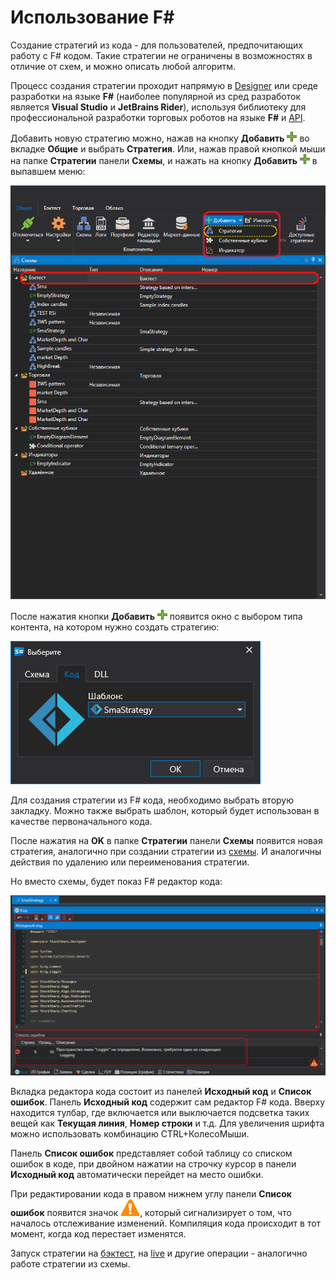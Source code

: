 # Использование F#

Создание стратегий из кода \- для пользователей, предпочитающих работу с F# кодом. Такие стратегии не ограничены в возможностях в отличие от схем, и можно описать любой алгоритм.

Процесс создания стратегии проходит напрямую в [Designer](../../../designer.md) или среде разработки на языке **F#** (наиболее популярной из сред разработок является **Visual Studio** и **JetBrains Rider**), используя библиотеку для профессиональной разработки торговых роботов на языке **F#** и [API](../../../api.md).

Добавить новую стратегию можно, нажав на кнопку **Добавить** ![Designer Panel Circuits 01](../../../../images/designer_panel_circuits_01_button.png) во вкладке **Общие** и выбрать **Стратегия**. Или, нажав правой кнопкой мыши на папке **Стратегии** панели **Схемы**, и нажать на кнопку **Добавить** ![Designer Panel Circuits 01](../../../../images/designer_panel_circuits_01_button.png) в выпавшем меню:

![Designer The creation of a strategy 00](../../../../images/designer_creation_of_strategy_00.png)

После нажатия кнопки **Добавить** ![Designer Panel Circuits 01](../../../../images/designer_panel_circuits_01_button.png) появится окно с выбором типа контента, на котором нужно создать стратегию:

![Designer_Creation_of_element_containing_source_code_00](../../../../images/designer_fsharp_create_strategy_00.png)

Для создания стратегии из F# кода, необходимо выбрать вторую закладку. Можно также выбрать шаблон, который будет использован в качестве первоначального кода.

После нажатия на **OK** в папке **Стратегии** панели **Схемы** появится новая стратегия, аналогично при создании стратегии из [схемы](../using_visual_designer.md). И аналогичны действия по удалению или переименования стратегии.

Но вместо схемы, будет показ F# редактор кода:

![Designer_Creation_of_element_containing_source_code_01](../../../../images/designer_fsharp_create_strategy_01.png)

Вкладка редактора кода состоит из панелей **Исходный код** и **Список ошибок**. Панель **Исходный код** содержит сам редактор F# кода. Вверху находится тулбар, где включается или выключается подсветка таких вещей как **Текущая линия**, **Номер строки** и т.д. Для увеличения шрифта можно использовать комбинацию CTRL+КолесоМыши.

Панель **Список ошибок** представляет собой таблицу со списком ошибок в коде, при двойном нажатии на строчку курсор в панели **Исходный код** автоматически перейдет на место ошибки.

При редактировании кода в правом нижнем углу панели **Список ошибок** появится значок ![Designer The creation of the cube containing the source code 03](../../../../images/designer_creation_of_element_containing_source_code_03.png), который сигнализирует о том, что началось отслеживание изменений. Компиляция кода происходит в тот момент, когда код перестает изменятся.

Запуск стратегии на [бэктест](../../backtesting/user_interface.md), на [live](../../live_execution/getting_started.md) и другие операции - аналогично работе стратегии из схемы.